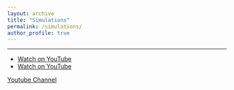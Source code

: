 ```yaml
---
layout: archive
title: "Simulations"
permalink: /simulations/
author_profile: true
---
```

---
- [Watch on YouTube](https://www.youtube.com/watch?v=nlq4OgAtXx)
- [Watch on YouTube](https://www.youtube.com/watch?v=jrx0qbBkBKo)

[Youtube Channel](https://www.youtube.com/channel/UCVrKjNyyUVlVM9-biYkmNQA)
